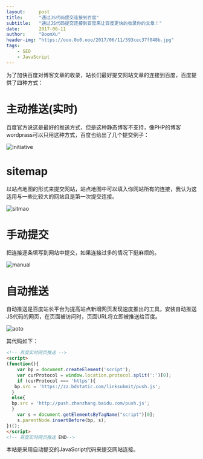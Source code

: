 ```yaml
---
layout:     post
title:      "通过JS代码提交连接到百度"
subtitle:   "通过JS代码提交连接到百度来让百度更快的收录你的文章！"
date:       2017-06-11
author:     "BoomXu"
header-img: "https://ooo.0o0.ooo/2017/06/11/593cec37f048b.jpg"
tags:
    - SEO
    - JavaScript
---
```




为了加快百度对博客文章的收录，站长们最好提交网站文章的连接到百度，百度提供了四种方式：

# 主动推送(实时)

百度官方说这是最好的推送方式，但是这种静态博客不支持，像PHP的博客wordprass可以只用这种方式，百度也给出了几个提交例子：

![initiative](https://ooo.0o0.ooo/2017/06/11/593ceec783f4e.png)

# sitemap

以站点地图的形式来提交网站，站点地图中可以填入你网站所有的连接，我认为这适用与一些比较大的网站且是第一次提交连接。

![sitmao](https://ooo.0o0.ooo/2017/06/11/593ceec78e57a.png)

# 手动提交

把连接逐条填写到网站中提交，如果连接过多的情况下挺麻烦的。

![manual](https://ooo.0o0.ooo/2017/06/11/593ceec79dd59.png)

# 自动推送

自动推送是百度站长平台为提高站点新增网页发现速度推出的工具，安装自动推送JS代码的网页，在页面被访问时，页面URL将立即被推送给百度。

![aoto](https://ooo.0o0.ooo/2017/06/11/593ceec79f0c8.png)

其代码如下：

``` HTML
<!-- 百度实时网页推送 --> 
<script>
(function(){
    var bp = document.createElement('script');
    var curProtocol = window.location.protocol.split(':')[0];
    if (curProtocol === 'https'){
   bp.src = 'https://zz.bdstatic.com/linksubmit/push.js';
  }
  else{
  bp.src = 'http://push.zhanzhang.baidu.com/push.js';
  }
    var s = document.getElementsByTagName("script")[0];
    s.parentNode.insertBefore(bp, s);
})();
</script>
<!-- 百度实时网页推送 END--> 
```

本站是采用自动提交的JavaScript代码来提交网站连接。